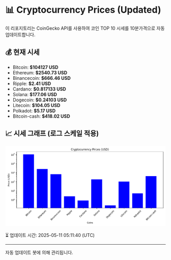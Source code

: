 
# 📊 Cryptocurrency Prices (Updated)

이 리포지토리는 CoinGecko API를 사용하여 코인 TOP 10 시세를 10분가격으로 자동 업데이트합니다.

## 💰 현재 시세
- Bitcoin: **$104127 USD**
- Ethereum: **$2540.73 USD**
- Binancecoin: **$666.46 USD**
- Ripple: **$2.41 USD**
- Cardano: **$0.817133 USD**
- Solana: **$177.06 USD**
- Dogecoin: **$0.24103 USD**
- Litecoin: **$104.05 USD**
- Polkadot: **$5.17 USD**
- Bitcoin-cash: **$418.02 USD**

## 📈 시세 그래프 (로그 스케일 적용)
![Crypto Prices](crypto_prices.png)

⏳ 업데이트 시간: 2025-05-11 05:11:40 (UTC)

---
자동 업데이트 봇에 의해 관리됩니다.
